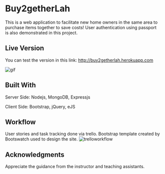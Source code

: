 # Buy2getherLah

This is a web application to facilitate new home owners in the same area to purchase items together to save costs! 
User authentication using passport is also demonstrated in this project. 

## Live Version

You can test the version in this link:
http://buy2getherlah.herokuapp.com

![gif](http://i.giphy.com/DcnWWHrCBs93O.gif)

## Built With

Server Side: Nodejs, MongoDB, Expressjs

Client Side: Bootstrap, jQuery, eJS

## Workflow

User stories and task tracking done via trello.
Bootstrap template created by Bootswatch used to design the site.
![trelloworkflow](https://github.com/shanwan/WDI-Project-2-Buy2getherLah/blob/master/TrelloBoard.png)

## Acknowledgments

Appreciate the guidance from the instructor and teaching assistants.

